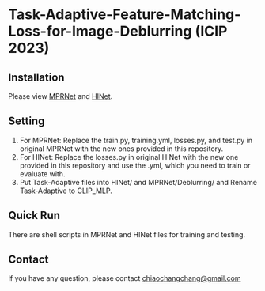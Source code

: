 # Task-Adaptive-Feature-Matching-Loss-for-Image-Deblurring (ICIP 2023)

## Installation
Please view [MPRNet](https://github.com/swz30/MPRNet) and [HINet](https://github.com/megvii-model/HINet).
## Setting
1. For MPRNet: Replace the train.py, training.yml, losses.py, and test.py in original MPRNet with the new ones provided in this repository. 
2. For HINet: Replace the losses.py in original HINet with the new one provided in this repository and use the .yml, which you need to train or evaluate with.
3. Put Task-Adaptive files into HINet/ and MPRNet/Deblurring/ and Rename Task-Adaptive to CLIP_MLP.

## Quick Run
There are shell scripts in MPRNet and HINet files for training and testing.

## Contact
If you have any question, please contact chiaochangchang@gmail.com